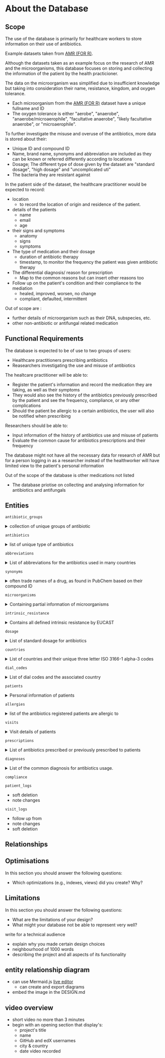 # About the Database
## Scope
The use of the database is primarily for healthcare workers to store information on their use of antibiotics.

Example datasets taken from [AMR (FOR R)](https://msberends.github.io/AMR/index.html).

Although the datasets taken as an example focus on the research of AMR and the microorganisms, this database focuses on storing and collecting the information of the patient by the health practicioner.

The data on the microorganism was simplified due to insufficient knowledge but taking into consideration their name, resistance, kingdom, and oxygen tolerance.
- Each microorganism from the [AMR (FOR R)](https://msberends.github.io/AMR/index.html) dataset have a unique fullname and ID
- The oxygen tolerance is either "aerobe", "anaerobe", "anaerobe/microaerophile", "facultative anaerobe", "likely facultative anaerobe", or "microaerophile".


To further investigate the misuse and overuse of the antibiotics, more data is stored about their:
- Unique ID and compound ID
- Name, brand name, synonyms and abbreviation are included as they can be known or referred differently according to locations
- Dosage; The different type of dose given by the dataset are "standard  dosage", "high dosage" and "uncomplicated uti"
- The bacteria they are resistant against

In the patient side of the dataset, the healthcare practitioner would be expected to record:
- location
    - to record the location of origin and residence of the patient.
- details of the patients
    - name
    - email
    - age
- their signs and symptoms
    - anatomy
    - signs
    - symptoms
- The type of medication and their dosage
    - duration of antibiotic therapy
    - timestamp, to monitor the frequency the patient was given antibiotic therapy
- The differential diagnosis/ reason for prescription
    - Map to the common reasons but can insert other reasons too
- Follow up on the patient's condition and their compliance to the mediation
    - healed, improved, worsen, no change
    - compliant, defaulted, intermittent

Out of scope are :
- further details of microorganism such as their DNA, subspecies, etc.
- other non-antibiotic or antifungal related medication

## Functional Requirements

The database is expected to be of use to two groups of users:
- Healthcare practitioners prescribing antibiotics
- Reasearchers investigating the use and misuse of antibiotics

The healtcare practitioner will be able to:
- Register the patient's information and record the medication they are taking, as well as their symptoms
- They would also see the history of the antibiotics previously prescribed by the patient and see the frequency, compliance, or any other complications
- Should the patient be allergic to a certain antibiotics, the user will also be notified when prescribing

Researchers should be able to:
- Input information of the history of antibiotics use and misuse of patients
- Evaluate the common cause for antibiotics prescriptions and their frequency

The database might not have all the necessary data for research of AMR but for a person logging in as a researcher instead of the healthworker will have limited view to the patient's personal information

Out of the scope of the database is other medications not listed
- The database priotise on collecting and analysing information for antibiotics and antifungals

## Entities

`antibiotic_groups`
<details>
<summary>collection of unique groups of antibiotic</summary>

- `id`
    - Primary Key
    - `TINYINT UNSIGNED NOT NULL`
    - `TINYINT` is used because there are only 22 unique groups of antibiotics in the dataset, and this is unlikely to increase over 255, the maximum value for unsigned `TINYINT`
- `name`
    - short and concise group name based on WHONET and WHOCC
    - `VARCHAR(32) NOT NULL`
</details>

`antibiotics`
<details>
<summary>list of unique type of antibiotics</summary>

- `ab`
    - Antibiotic ID
    - The official EARS-Net (European Antimicrobial Resistance Surveillance Network) codes where available, unique
    - Primary Key
    - `CHAR(3) NOT NULL UNIQUE`
    - The official code for antibiotics are the unique combination of 3 letters, so the data type of `CHAR(3)` is used.
- `cid`
    - Compound ID as found in PubChem, unique
    - `INT UNSIGNED UNIQUE`
    - Although unique, some antibiotics in the dataset does not have a compound ID so they `NULL` value is allowed
- `name`
    - Official name as used by WHONET/EARS-Net or the WHO, unique.
    - `VARCHAR(64) UNIQUE`
- `group_id`
    - Foreign Key to `antibiotic_groups`'s `id`
    - `TINYINT UNSIGNED NOT NULL`
</details>

`abbreviations`
<details>
<summary>List of abbreviations for the antibiotics used in many countries</summary>

- `id`
    - Primary Key
    - `SMALLINT UNSIGNED NOT NULL UNIQUE AUTO_INCREMENT`
    - 484 abbreviations in the dataset so `SMALLINT` is used
- `ab_id`
    - Foreign Key to the unique ID of the antibiotic related to the `ab` column on the `antibiotics` table
    - `CHAR(3) NOT NULL`
- `abbr`
    - abbreviated name
    - `VARCHAR(32) NOT NULL`
</details>

`synonyms`
<details>
<summary>often trade names of a drug, as found in PubChem based on their compound ID</summary>

- `id`
    - Primary Key
    - `SMALLINT UNSIGNED NOT NULL UNIQUE AUTO_INCREMENT`
    - 5933 synonyms in the dataset so `SMALLINT` is used
- `ab_id`
    - Foreign Key to the unique ID of the antibiotic related to the `ab` column on the `antibiotics` table
    - `CHAR(3) NOT NULL`
- `synonym`
    - The other name of the drug
    - `VARCHAR(32) NOT NULL`
</details>

`microorganisms`
<details>
<summary>Containing partial information of microorganisms</summary>

- `mo`
    - Primary Key
    - `VARCHAR(16) NOT NULL UNIQUE`
    - The unique identifier of each microorganism taken from the dataset
- `fullname`
    - `VARCHAR(32) NOT NULL UNIQUE`
    - fullname Unique identifier
- `kingdom`
    - The taxonomic kingdom of the microorganism
    - `ENUM('Bacteria', 'Fungi', '(unknown kingdom)', 'Protozoa', 'Archaea', 'Animalia', 'Chromista')`
- `oxygen_tolerance`
    - The oxygen tolerance of the microorganism
    - Items that contain "likely" are missing from BacDive and were extrapolated from other species within the same genus to guess the oxygen tolerance. 
    - `ENUM('facultative anaerobe', 'likely facultative anaerobe', 'anaerobe', 'aerobe', 'microaerophile', 'anaerobe/microaerophile')`

For the `kingdom` and `oxygen_tolerance` of the microorganism, creating a separate table to be referenced as foreign key was considered.
However, since the collection of set was small and very unlikely to change, the data type `ENUM` was used instead
</details>

`intrinsic_resistance`
<details>
<summary>Contains all defined intrinsic resistance by EUCAST</summary>

Intrinsic resistance is when a bacterial species is naturally resistant to a certain antibiotic or family of antibiotics, without the need for mutation or gain of further genes. This means that these antibiotics can never be used to treat infections caused by that species of bacteria.

- `mo`
    - The unique identifier of an organism
    - Foreign Key referencing the `mo` column in the `microorganisms` table
- `ab`
    - The unique identifier of an antibiotic
    - Foreign Key referencing the `ab` column in the `antibiotics` table

</details>

`dosage`
<details>
<summary>List of standard dosage for antibiotics</summary>

- `id`
- `ab`
- `type`
- `min_dose`
    - in milligram
- `max_dose`
    - in milligram, allowed NULL for doses that does not have a range
- `per_kg`
    - 0 for false, 1 for true
    - If true, the dose is considered mg/kg. Otherwise, dose is as is.
- `administration`
    - `ENUM('iv','oral','im')`
    - Allowed NULL because of some missing information in the csv dataset

</details>


`countries`
<details>
<summary>List of countries and their unique three letter ISO 3166-1 alpha-3 codes </summary>

- `code`
    - Primary key
    - `CHAR(3) UNIQUE NOT NULL`
    - Added constraint to ensure the value inserted into this column is always uppercase
- `name`
    - The official english name of a country

</details>

`dial_codes`
<details>
<summary>List of dial codes and the associated country</summary>

Separated from the `countries` table as there are some countries that share dial codes and some that have multiple

- `id`
    - Primary Key
    - `SMALLINT UNSIGNED NOT NULL UNIQUE AUTO_INCREMENT`
- `dial`
    - The dial code of the country without any '-' symbol.
    - `SMALLINT UNSIGNED NOT NULL`
- `country_code`
    - Foreign Key referencing the `code` column in the `countries` table

Added a unique constraint to ensure that there is no duplicate row of a country with a similar dial code.

</details>

`patients`
<details>
<summary>Personal information of patients</summary>

- `id`
    - Primary Key
    - `INT UNSIGNED NOT NULL UNIQUE AUTO_INCREMENT`
- `full name`
    - Full name of the patient
    - Although it is common for name of a person to be stored into first name and last name, this information is stored this way to take into consideration for cultures that does not have a surname or last name. From my experience living in Malaysia, where many does not have a last name and instead have their father's name following their first name, there had always been confusion on what should be included in the last name section of a formal form. This results in inconsistencies with the name in a particular form and the name in the National Identification Card.
    - `VARCHAR(100) TEXT NOT NULL`
- `email`
    - email of the patient, allowed `NULL` to take into consideration for patients without one.
    - `VARCHAR(100) TEXT`
- `dial_code_id`
    - Foreign key, referencing the `id` column in the `dial_codes` table
- `phone`
    - `VARCHAR(15)`
    - `CHECK(phone is NULL or phone regexp '^[0-9]+$')`
    - Used `VARCHAR` instead of int to take into consideration of phone numbers that need to be stored with 0 as the leading character.
    - Constraint added to only allow digits to be stored in this column.
- `medical_history`
    - Notable medical history of the patient
- `birth_date`
    - `DATE NOT NULL`
    - Stored in 'YYYY-MM-DD' format.
- `resident_country_code`
    - Foreign Key referencing the `code` column in the `countries` table
- `birth_country_code`
    - Foreign Key referencing the `code` column in the `countries` table
- `deleted`
    - 0 for false, 1 for true
    - `ENUM(0,1) DEFAULT 0` 
    

</details>

`allergies`
<details>
<summary>list of the antibiotics registered patients are allergic to</summary>

- `id`
    - Primary Key 
    - `INT UNSIGNED NOT NULL UNIQUE AUTO_INCREMENT`
- `patient_id`
    - Foreign Key referencing the `id` column in the `patients` table
- `ab`
    - Foreign Key referencing the `ab` column in the `antibiotics` table

</details>

`visits`
<details>
<summary>Visit details of patients</summary>

- `id`
    - Primary Key
    - `INT UNSIGNED NOT NULL UNIQUE AUTO_INCREMENT`
- `date`
    - `DATE DEFAULT NOW`
- `signs_and_symptoms`
- `deleted`
    - 0 for false, 1 for true
    - `ENUM(0,1) DEFAULT 0` 

The `visits` table purposed is to collect information on the signs and symptoms of the patient.
This database is not only to record the current visit of the patient, but also to record previous use of antibiotics of the patient.

</details>


`prescriptions`
<details>
<summary>List of antibiotics prescribed or previously prescribed to patients</summary>

- `patient_id`
    - Foreign Key referencing the `id` column in the `patients` table 
- `dose_id`
    - Foreign Key referencing the `id` column in the `dosage` table 
    - Default NULL
- `date`
    - `DATE DEFAULT NOW`
- `deleted`
    - 0 for false, 1 for true
    - `ENUM(0,1) DEFAULT 0` 
- `diagnosis_id`
    - Default NULL
- `deleted`
    - 0 for false, 1 for true
    - `ENUM(0,1) DEFAULT 0` 

    use of antibiotics without a prescription (161/347, 46.4%), keeping left-over antibiotics for future use (111/347, 32.0%), not completing the course of antibiotics (81/347, 23.3%), use of left-over antibiotics (74/347, 21.3%), prescribing to animals (61/347, 17.6%), prescribing antibiotics to family members or friends (51/347, 14.7%), antibiotic self-medication (25/347, 7.2%) and not following the dosage regime prescribed (24/347, 6.9%)

The purpose of this table is to record antibiotics prescribed to the patient by the current user or previously taken by the patients.
Often patients did not know what or why they were prescribed antibiotics, this also includes those who took antibiotics without prescriptions. Thus, the `dose_id` and `diagnosis_id` is allowed `NULL` so that it can be further investigated in the future.

</details>

`diagnoses`
<details>
<summary>List of the common diagnosis for antibiotics usage.</summary>

- `id`
    - Primary Key
- `diagnosis`
    - `VARCHAR(64) NOT NULL`

</details>

`compliance`

`patient_logs`
- soft deletion
- note changes

`visit_logs`
- follow up from
- note changes
- soft deletion


## Relationships

## Optimisations
In this section you should answer the following questions:

* Which optimizations (e.g., indexes, views) did you create? Why?

## Limitations
In this section you should answer the following questions:

* What are the limitations of your design?
* What might your database not be able to represent very well?


write for a technical audience 
- explain why you made certain design choices
- neighbourhood of 1000 words
- describing the project and all aspects of its functionality

## entity relationship diagram
- can use Mermaid.js [live editor](https://mermaid.live/)
    - can create and export diagrams
- embed the image in the DESIGN.md

## video overview
- short video no more than 3 minutes
- begin with an opening section that display's:
    - project's title
    - name
    - GitHub and edX usernames
    - city & country
    - date video recorded